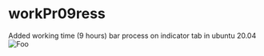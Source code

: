 # workPr09ress

Added working time (9 hours) bar process on indicator tab in ubuntu 20.04<br/>
![Foo](https://pbs.twimg.com/media/FGJpyVlVcAAlTD2?format=png&name=small)

